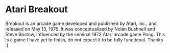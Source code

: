 # Atari Breakout
Breakout is an arcade game developed and published by Atari, Inc., and released on May 13, 1976. It was conceptualized by Nolan Bushnell and Steve Bristow, influenced by the seminal 1972 Atari arcade game Pong. 
This is a game I have yet to finish, do not expect it to be fully functional. Thanks :)
